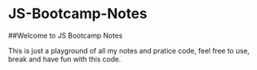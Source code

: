 # JS-Bootcamp-Notes

##Welcome to JS Bootcamp Notes

This is just a playground of all my notes and pratice code, feel free to use, break and have fun with this code. 


